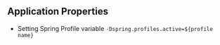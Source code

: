 ## Application Properties
- Setting Spring Profile variable `-Dspring.profiles.active=${profile name}`

